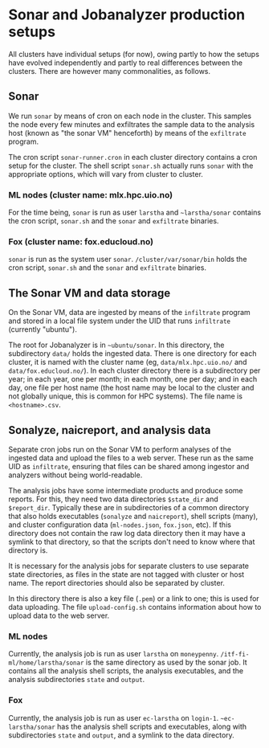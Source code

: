 # Sonar and Jobanalyzer production setups

All clusters have individual setups (for now), owing partly to how the setups have evolved
independently and partly to real differences between the clusters.  There are however many
commonalities, as follows.

## Sonar

We run `sonar` by means of cron on each node in the cluster.  This samples the node every few
minutes and exfiltrates the sample data to the analysis host (known as "the sonar VM" henceforth) by
means of the `exfiltrate` program.

The cron script `sonar-runner.cron` in each cluster directory contains a cron setup for the cluster.
The shell script `sonar.sh` actually runs `sonar` with the appropriate options, which will vary from
cluster to cluster.

### ML nodes (cluster name: mlx.hpc.uio.no)

For the time being, `sonar` is run as user `larstha` and `~larstha/sonar` contains the cron script,
`sonar.sh` and the `sonar` and `exfiltrate` binaries.

### Fox (cluster name: fox.educloud.no)

`sonar` is run as the system user `sonar`.  `/cluster/var/sonar/bin` holds the cron script,
`sonar.sh` and the `sonar` and `exfiltrate` binaries.

## The Sonar VM and data storage

On the Sonar VM, data are ingested by means of the `infiltrate` program and stored in a local file
system under the UID that runs `infiltrate` (currently "ubuntu").

The root for Jobanalyzer is in `~ubuntu/sonar`.  In this directory, the subdirectory `data/` holds
the ingested data.  There is one directory for each cluster, it is named with the cluster name (eg,
`data/mlx.hpc.uio.no/` and `data/fox.educloud.no/`).  In each cluster directory there is a
subdirectory per year; in each year, one per month; in each month, one per day; and in each day, one
file per host name (the host name may be local to the cluster and not globally unique, this is
common for HPC systems).  The file name is `<hostname>.csv`.

## Sonalyze, naicreport, and analysis data

Separate cron jobs run on the Sonar VM to perform analyses of the ingested data and upload the files
to a web server.  These run as the same UID as `infiltrate`, ensuring that files can be shared among
ingestor and analyzers without being world-readable.

The analysis jobs have some intermediate products and produce some reports.  For this, they need two
data directories `$state_dir` and `$report_dir`.  Typically these are in subdirectories of a common
directory that also holds executables (`sonalyze` and `naicreport`), shell scripts (many), and
cluster configuration data (`ml-nodes.json`, `fox.json`, etc).  If this directory does not contain
the raw log data directory then it may have a symlink to that directory, so that the scripts don't
need to know where that directory is.

It is necessary for the analysis jobs for separate clusters to use separate state directories, as
files in the state are not tagged with cluster or host name.  The report directories should also be
separated by cluster.

In this directory there is also a key file (`.pem`) or a link to one; this is used for data
uploading.  The file `upload-config.sh` contains information about how to upload data to the web
server.

### ML nodes

Currently, the analysis job is run as user `larstha` on `moneypenny`.
`/itf-fi-ml/home/larstha/sonar` is the same directory as used by the sonar job.  It contains all the
analysis shell scripts, the analysis executables, and the analysis subdirectories `state` and
`output`.

### Fox

Currently, the analysis job is run as user `ec-larstha` on `login-1`.  `~ec-larstha/sonar` has the
analysis shell scripts and executables, along with subdirectories `state` and `output`, and a symlink
to the data directory.
